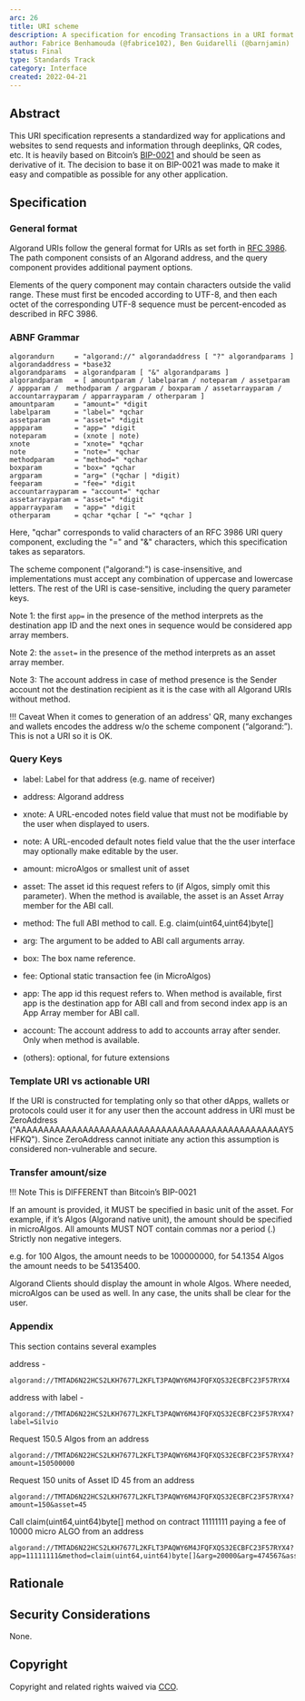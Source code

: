 ```yaml
---
arc: 26
title: URI scheme
description: A specification for encoding Transactions in a URI format.
author: Fabrice Benhamouda (@fabrice102), Ben Guidarelli (@barnjamin)
status: Final
type: Standards Track
category: Interface
created: 2022-04-21
---
```


## Abstract

This URI specification represents a standardized way for applications and websites to send requests and information through deeplinks, QR codes, etc. It is heavily based on Bitcoin’s <a href="https://github.com/bitcoin/bips/blob/master/bip-0021.mediawiki">BIP-0021</a> and should be seen as derivative of it. The decision to base it on BIP-0021 was made to make it easy and compatible as possible for any other application.

## Specification

### General format

Algorand URIs follow the general format for URIs as set forth in <a href="https://www.rfc-editor.org/rfc/rfc3986">RFC 3986</a>. The path component consists of an Algorand address, and the query component provides additional payment options.

Elements of the query component may contain characters outside the valid range. These must first be encoded according to UTF-8, and then each octet of the corresponding UTF-8 sequence must be percent-encoded as described in RFC 3986.

### ABNF Grammar

```
algorandurn     = "algorand://" algorandaddress [ "?" algorandparams ]
algorandaddress = *base32
algorandparams  = algorandparam [ "&" algorandparams ]
algorandparam   = [ amountparam / labelparam / noteparam / assetparam / appparam /  methodparam / argparam / boxparam / assetarrayparam / accountarrayparam / apparrayparam / otherparam ]
amountparam     = "amount=" *digit
labelparam      = "label=" *qchar
assetparam      = "asset=" *digit
appparam        = "app=" *digit
noteparam       = (xnote | note)
xnote           = "xnote=" *qchar
note            = "note=" *qchar 
methodparam     = "method=" *qchar
boxparam        = "box=" *qchar
argparam        = "arg=" (*qchar | *digit)
feeparam        = "fee=" *digit
accountarrayparam = "account=" *qchar
assetarrayparam = "asset=" *digit
apparrayparam   = "app=" *digit
otherparam      = qchar *qchar [ "=" *qchar ]
```

Here, "qchar" corresponds to valid characters of an RFC 3986 URI query component, excluding the "=" and "&" characters, which this specification takes as separators.

The scheme component ("algorand:") is case-insensitive, and implementations must accept any combination of uppercase and lowercase letters. The rest of the URI is case-sensitive, including the query parameter keys.

Note 1: the first `app=` in the presence of the method interprets as the destination app ID and the next ones in sequence would be considered app array members.

Note 2: the `asset=` in the presence of the method interprets as an asset array member.

Note 3: The account address in case of method presence is the Sender account not the destination recipient as it is the case with all Algorand URIs without method.

!!! Caveat
    When it comes to generation of an address' QR,  many exchanges and wallets encodes the address w/o the scheme component (“algorand:”). This is not a URI so it is OK.

### Query Keys

- label: Label for that address (e.g. name of receiver)

- address: Algorand address

- xnote: A URL-encoded notes field value that must not be modifiable by the user when displayed to users.

- note: A URL-encoded default notes field value that the the user interface may optionally make editable by the user.

- amount: microAlgos or smallest unit of asset 

- asset: The asset id this request refers to (if Algos, simply omit this parameter). When the method is available, the asset is an Asset Array member for the ABI call.

- method: The full ABI method to call. E.g. claim(uint64,uint64)byte[]

- arg: The argument to be added to ABI call arguments array.

- box: The box name reference.

- fee: Optional static transaction fee (in MicroAlgos)

- app: The app id this request refers to. When method is available, first app is the destination app for ABI call and from second index app is an App Array member for ABI call.

- account: The account address to add to accounts array after sender. Only when method is available.

- (others): optional, for future extensions

### Template URI vs actionable URI
If the URI is constructed for templating only so that other dApps, wallets or protocols could user it for any user then the account address in URI must be ZeroAddress ("AAAAAAAAAAAAAAAAAAAAAAAAAAAAAAAAAAAAAAAAAAAAAAAAY5HFKQ"). Since ZeroAddress cannot initiate any action this assumption is considered non-vulnerable and secure.

### Transfer amount/size

!!! Note
    This is DIFFERENT than Bitcoin’s BIP-0021

If an amount is provided, it MUST be specified in basic unit of the asset. For example, if it’s Algos (Algorand native unit), the amount should be specified in microAlgos. All amounts MUST NOT contain commas nor a period (.) Strictly non negative integers. 

e.g. for 100 Algos, the amount needs to be 100000000, for 54.1354 Algos the amount needs to be 54135400. 

Algorand Clients should display the amount in whole Algos. Where needed, microAlgos can be used as well. In any case, the units shall be clear for the user. 

### Appendix

This section contains several examples 

address - 

```
algorand://TMTAD6N22HCS2LKH7677L2KFLT3PAQWY6M4JFQFXQS32ECBFC23F57RYX4
```

address with label - 

```
algorand://TMTAD6N22HCS2LKH7677L2KFLT3PAQWY6M4JFQFXQS32ECBFC23F57RYX4?label=Silvio
```

Request 150.5 Algos from an address

```
algorand://TMTAD6N22HCS2LKH7677L2KFLT3PAQWY6M4JFQFXQS32ECBFC23F57RYX4?amount=150500000
```

Request 150 units of Asset ID 45 from an address

```
algorand://TMTAD6N22HCS2LKH7677L2KFLT3PAQWY6M4JFQFXQS32ECBFC23F57RYX4?amount=150&asset=45
```

Call claim(uint64,uint64)byte[] method on contract 11111111 paying a fee of 10000 micro ALGO from an address

```
algorand://TMTAD6N22HCS2LKH7677L2KFLT3PAQWY6M4JFQFXQS32ECBFC23F57RYX4?app=11111111&method=claim(uint64,uint64)byte[]&arg=20000&arg=474567&asset=45&fee=10000
```

## Rationale



## Security Considerations

None.

## Copyright

Copyright and related rights waived via <a href="https://creativecommons.org/publicdomain/zero/1.0/">CCO</a>.
